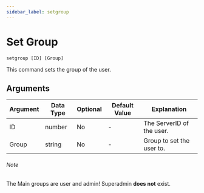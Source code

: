 ```yaml
---
sidebar_label: setgroup
---
```


# Set Group

```
setgroup [ID] [Group]
```

This command sets the group of the user.

## Arguments

| Argument | Data Type | Optional | Default Value | Explanation               |
| -------- | --------- | -------- | ------------- | ------------------------- |
| ID       | number    | No       | -             | The ServerID of the user. |
| Group    | string    | No       | -             | Group to set the user to. |

###### Note

The Main groups are user and admin! Superadmin **does not** exist.
